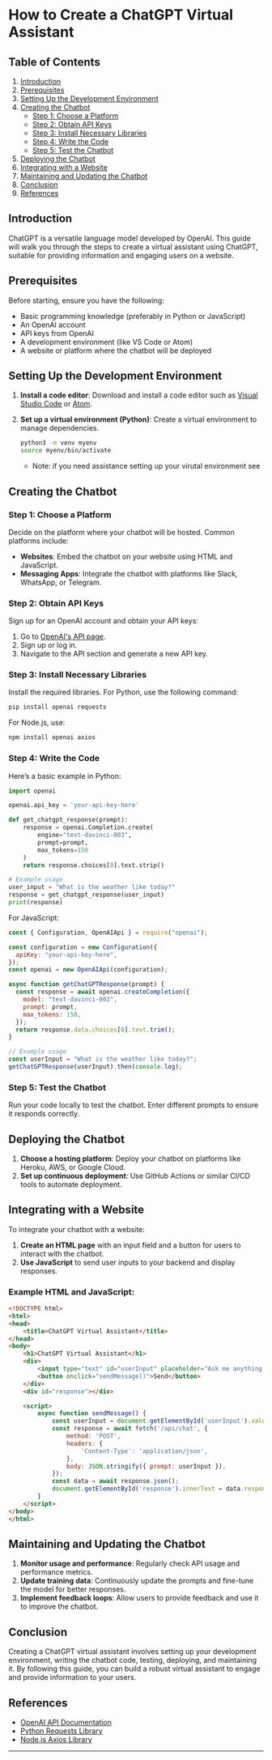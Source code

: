 # How to Create a ChatGPT Virtual Assistant

## Table of Contents

1. [Introduction](#introduction)
2. [Prerequisites](#prerequisites)
3. [Setting Up the Development Environment](#setting-up-the-development-environment)
4. [Creating the Chatbot](#creating-the-chatbot)
   - [Step 1: Choose a Platform](#step-1-choose-a-platform)
   - [Step 2: Obtain API Keys](#step-2-obtain-api-keys)
   - [Step 3: Install Necessary Libraries](#step-3-install-necessary-libraries)
   - [Step 4: Write the Code](#step-4-write-the-code)
   - [Step 5: Test the Chatbot](#step-5-test-the-chatbot)
5. [Deploying the Chatbot](#deploying-the-chatbot)
6. [Integrating with a Website](#integrating-with-a-website)
7. [Maintaining and Updating the Chatbot](#maintaining-and-updating-the-chatbot)
8. [Conclusion](#conclusion)
9. [References](#references)

## Introduction
ChatGPT is a versatile language model developed by OpenAI. This guide will walk you through the steps to create a virtual assistant using ChatGPT, suitable for providing information and engaging users on a website.

## Prerequisites
Before starting, ensure you have the following:
- Basic programming knowledge (preferably in Python or JavaScript)
- An OpenAI account
- API keys from OpenAI
- A development environment (like VS Code or Atom)
- A website or platform where the chatbot will be deployed

## Setting Up the Development Environment
1. **Install a code editor**: Download and install a code editor such as [Visual Studio Code](https://code.visualstudio.com/) or [Atom](https://atom.io/).
2. **Set up a virtual environment (Python)**: Create a virtual environment to manage dependencies.
   ```sh
   python3 -m venv myenv
   source myenv/bin/activate
   ```

   * Note: if you need assistance setting up your virutal environment see 

## Creating the Chatbot

### Step 1: Choose a Platform
Decide on the platform where your chatbot will be hosted. Common platforms include:
- **Websites**: Embed the chatbot on your website using HTML and JavaScript.
- **Messaging Apps**: Integrate the chatbot with platforms like Slack, WhatsApp, or Telegram.

### Step 2: Obtain API Keys
Sign up for an OpenAI account and obtain your API keys:
1. Go to [OpenAI's API page](https://beta.openai.com/signup/).
2. Sign up or log in.
3. Navigate to the API section and generate a new API key.

### Step 3: Install Necessary Libraries
Install the required libraries. For Python, use the following command:
```sh
pip install openai requests
```
For Node.js, use:
```sh
npm install openai axios
```

### Step 4: Write the Code
Here’s a basic example in Python:

```python
import openai

openai.api_key = 'your-api-key-here'

def get_chatgpt_response(prompt):
    response = openai.Completion.create(
        engine="text-davinci-003",
        prompt=prompt,
        max_tokens=150
    )
    return response.choices[0].text.strip()

# Example usage
user_input = "What is the weather like today?"
response = get_chatgpt_response(user_input)
print(response)
```

For JavaScript:

```javascript
const { Configuration, OpenAIApi } = require("openai");

const configuration = new Configuration({
  apiKey: "your-api-key-here",
});
const openai = new OpenAIApi(configuration);

async function getChatGPTResponse(prompt) {
  const response = await openai.createCompletion({
    model: "text-davinci-003",
    prompt: prompt,
    max_tokens: 150,
  });
  return response.data.choices[0].text.trim();
}

// Example usage
const userInput = "What is the weather like today?";
getChatGPTResponse(userInput).then(console.log);
```

### Step 5: Test the Chatbot
Run your code locally to test the chatbot. Enter different prompts to ensure it responds correctly.

## Deploying the Chatbot
1. **Choose a hosting platform**: Deploy your chatbot on platforms like Heroku, AWS, or Google Cloud.
2. **Set up continuous deployment**: Use GitHub Actions or similar CI/CD tools to automate deployment.

## Integrating with a Website
To integrate your chatbot with a website:
1. **Create an HTML page** with an input field and a button for users to interact with the chatbot.
2. **Use JavaScript** to send user inputs to your backend and display responses.

### Example HTML and JavaScript:

```html
<!DOCTYPE html>
<html>
<head>
    <title>ChatGPT Virtual Assistant</title>
</head>
<body>
    <h1>ChatGPT Virtual Assistant</h1>
    <div>
        <input type="text" id="userInput" placeholder="Ask me anything...">
        <button onclick="sendMessage()">Send</button>
    </div>
    <div id="response"></div>

    <script>
        async function sendMessage() {
            const userInput = document.getElementById('userInput').value;
            const response = await fetch('/api/chat', {
                method: 'POST',
                headers: {
                    'Content-Type': 'application/json',
                },
                body: JSON.stringify({ prompt: userInput }),
            });
            const data = await response.json();
            document.getElementById('response').innerText = data.response;
        }
    </script>
</body>
</html>
```

## Maintaining and Updating the Chatbot
1. **Monitor usage and performance**: Regularly check API usage and performance metrics.
2. **Update training data**: Continuously update the prompts and fine-tune the model for better responses.
3. **Implement feedback loops**: Allow users to provide feedback and use it to improve the chatbot.

## Conclusion
Creating a ChatGPT virtual assistant involves setting up your development environment, writing the chatbot code, testing, deploying, and maintaining it. By following this guide, you can build a robust virtual assistant to engage and provide information to your users.

## References
- [OpenAI API Documentation](https://beta.openai.com/docs/)
- [Python Requests Library](https://docs.python-requests.org/en/master/)
- [Node.js Axios Library](https://axios-http.com/)

---
